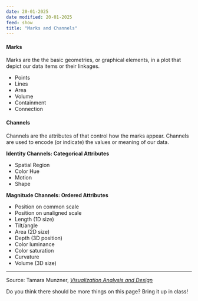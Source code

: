 ```yaml
---
date: 20-01-2025
date modified: 20-01-2025
feed: show
title: "Marks and Channels"
---
```


#### Marks

Marks are the the basic geometries, or graphical elements, in a plot that depict our data items or their linkages.

- Points
- Lines
- Area
- Volume
- Containment
- Connection
#### Channels

Channels are the attributes of that control how the marks appear. Channels are used to encode (or indicate) the values or meaning of our data.

**Identity Channels: Categorical Attributes**
- Spatial Region
- Color Hue
- Motion
- Shape

**Magnitude Channels: Ordered Attributes**
- Position on common scale
- Position on unaligned scale
- Length (1D size)
- Tilt/angle
- Area (2D size)
- Depth (3D position)
- Color luminance
- Color saturation
- Curvature
- Volume (3D size)

---

Source: Tamara Munzner, _[Visualization Analysis and Design](https://www.cs.ubc.ca/~tmm/vadbook/)_

Do you think there should be more things on this page? Bring it up in class!